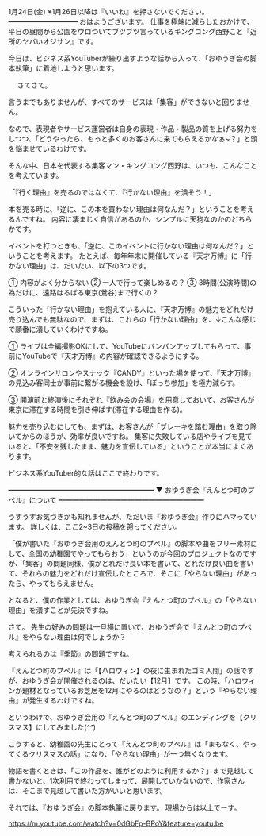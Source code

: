 1月24日(金) ※1月26日以降は『いいね』を押さないでください。
━━━━━━━━━━
おはようございます。
仕事を極端に減らしたおかけで、平日の昼間から公園をウロついてブツブツ言っているキングコング西野こと『近所のヤバいオジサン』です。

今日は、ビジネス系YouTuberが繰り出すような話から入って、「おゆうぎ会の脚本執筆」に着地しようと思います。

　
さてさて。

言うまでもありませんが、すべてのサービスは「集客」ができないと回りません。

なので、表現者やサービス運営者は自身の表現・作品・製品の質を上げる努力をしつつ、「どうやったら、もっと多くのお客さんに来てもらえるかなぁ~？」と頭を悩ませているわけです。

そんな中、日本を代表する集客マン・キングコング西野は、いつも、こんなことを考えています。

「『行く理由』を売るのではなくて、『行かない理由』を潰そう！」

本を売る時に、「逆に、この本を買わない理由は何なんだ？」ということを考えるんですね。
内容に凄まじく自信があるのか、シンプルに天狗なのかのどちらかです。

イベントを打つときも、「逆に、このイベントに行かない理由は何なんだ？」ということを考えます。
たとえば、毎年年末に開催している『天才万博』に「行かない理由」は、だいたい、以下の3つです。

① 内容がよく分からない
② 一人で行って楽しめるの？
③ 3時間(公演時間)の為だけに、遠路はるばる東京(鶯谷)まで行くの？

こういった「行かない理由」を抱えている人に、『天才万博』の魅力をどれだけ売り込んでも無駄なので、まずは、これらの「行かない理由」を、↓こんな感じで順番に潰していくわけですね。

① ライブは全編撮影OKにして、YouTubeにバンバンアップしてもらって、事前にYouTubeで『天才万博』の内容が確認できるようにする。

② オンラインサロンやスナック『CANDY』といった場を使って、『天才万博』の見込み客同士が事前に繋がる機会を設け、「ぼっち参加」を極力減らす。

③ 開演前と終演後にそれぞれ『飲み会の会場』を用意しておいて、お客さんが東京に滞在する時間を引き伸ばす(滞在する理由を作る)。

魅力を売り込むにしても、まずは、お客さんが「ブレーキを踏む理由」を取り除いてからのほうが、効率が良いですね。
集客に失敗している店やライブを見ていると、「不安を残したまま、魅力を宣伝している」ということが本当によくあります。

ビジネス系YouTuber的な話はここで終わりです。

━━━━━━━━━━━━━━━━━━━━━
▼ おゆうぎ会『えんとつ町のプペル』について
━━━━━━━━━━━━━━━━━━━━━

うすうすお気づきかも知れませんが、ただいま『おゆうぎ会』作りにハマっています。
詳しくは、ここ2~3日の投稿を遡ってください。

「僕が書いた『おゆうぎ会用のえんとつ町のプペル』の脚本や曲をフリー素材にして、全国の幼稚園でやってもらおう」というのが今回のプロジェクトなのですが、「集客」の問題同様、僕がどれだけ良い本を書いて、どれだけ良い曲を書いて、それらの魅力をどれだけ宣伝したところで、そこに「やらない理由」があったら、やってもらえません。

となると、僕の作業としては、おゆうぎ会『えんとつ町のプペル』の「やらない理由」を潰すことが先決ですね。

さて。
先生の好みの問題は一旦横に置いて、おゆうぎ会で『えんとつ町のプペル』をやらない理由は何でしょうか？

考えられるのは『季節』の問題ですね。

『えんとつ町のプペル』は「【ハロウィン】の夜に生まれたゴミ人間」の話ですが、おゆうぎ会が開催されるのは、だいたい【12月】です。
この時、「ハロウィンが題材となっているお芝居を12月にやるのはどうなの？」という『やらない理由』が発生するわけですね。

というわけで、おゆうぎ会用の『えんとつ町のプペル』のエンディングを【クリスマス】にしてみました(*^^*)

こうすると、幼稚園の先生にとって『えんとつ町のプペル』は「まもなく、やってくるクリスマスの話」になり、「やらない理由」が一つ無くなります。

物語を書くときは、「この作品を、誰がどのように利用するか？」まで見越して書かないと、1次利用で終わってしまって、展開していかないので、作家さんは、そこまで見越して書いた方がいいと思います。

それでは、『おゆうぎ会』の脚本執筆に戻ります。
現場からは以上でーす。

https://m.youtube.com/watch?v=0dGbFp-BPoY&feature=youtu.be
